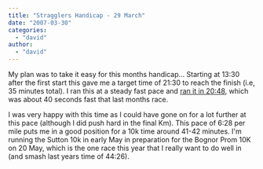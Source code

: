 ```yaml
---
title: "Stragglers Handicap - 29 March"
date: "2007-03-30"
categories: 
  - "david"
author:
  - "david"
---
```


My plan was to take it easy for this months handicap... Starting at 13:30 after the first start this gave me a target time of 21:30 to reach the finish (i.e, 35 minutes total). I ran this at a steady fast pace and [ran it in 20:48](http://www.stragglers.org/cgi-bin/handicap.pl?month=3&year=2007), which was about 40 seconds fast that last months race.

I was very happy with this time as I could have gone on for a lot further at this pace (although I did push hard in the final Km). This pace of 6:28 per mile puts me in a good position for a 10k time around 41-42 minutes. I'm running the Sutton 10k in early May in preparation for the Bognor Prom 10K on 20 May, which is the one race this year that I really want to do well in (and smash last years time of 44:26).
